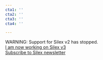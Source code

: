 ```yaml
---
cta1: ''
cta2: ''
cta3: ''
cta4: ''

---
```

WARNING: Support for Silex v2 has stopped.<br>[I am now working on Silex v3](https://www.silexlabs.org/tag/v3/ "Silex v3 articles")
<br>[Subscribe to Silex newsletter](https://mail-list.silexlabs.org/subscription/cemnfkaVrK?locale=en-US&source=silex.me "Silex v3 newsletter")
